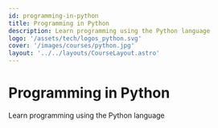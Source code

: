 ```yaml
---
id: programming-in-python
title: Programming in Python
description: Learn programming using the Python language
logo: '/assets/tech/logos_python.svg'
cover: '/images/courses/python.jpg'
layout: '../../layouts/CourseLayout.astro'
---
```


# Programming in Python

Learn programming using the Python language

